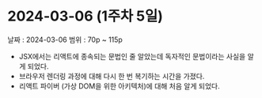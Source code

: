 # 2024-03-06 (1주차 5일)

날짜 : 2024-03-06
범위 : 70p ~ 115p

- JSX에서는 리액트에 종속되는 문법인 줄 알았는데 독자적인 문법이라는 사실을 알게 되었다.
- 브라우저 렌더링 과정에 대해 다시 한 번 복기하는 시간을 가졌다.
- 리액트 파이버 (가상 DOM을 위한 아키텍처)에 대해 처음 알게 되었다.
